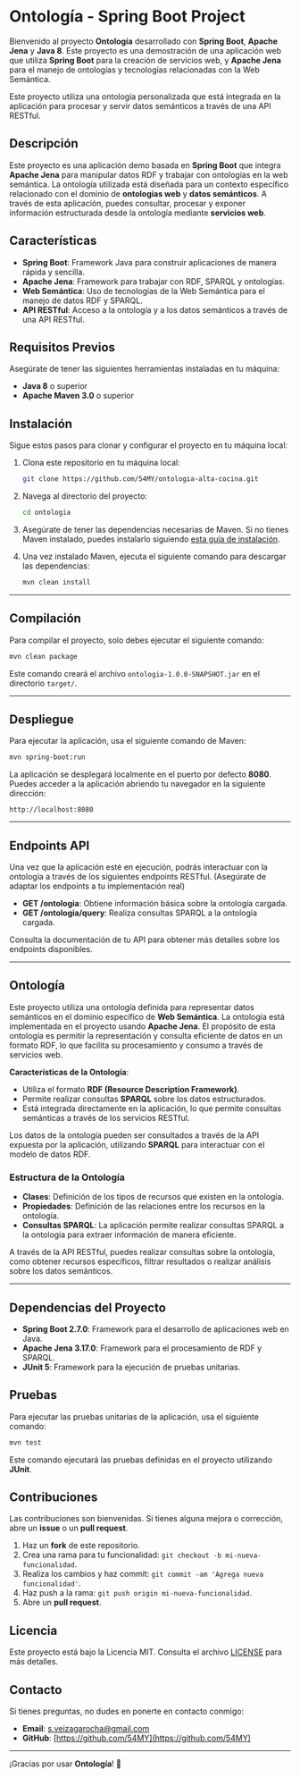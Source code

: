 
# Ontología - Spring Boot Project

Bienvenido al proyecto **Ontología** desarrollado con **Spring Boot**, **Apache Jena** y **Java 8**. Este proyecto es una demostración de una aplicación web que utiliza **Spring Boot** para la creación de servicios web, y **Apache Jena** para el manejo de ontologías y tecnologías relacionadas con la Web Semántica.

Este proyecto utiliza una ontología personalizada que está integrada en la aplicación para procesar y servir datos semánticos a través de una API RESTful.

## Descripción
Este proyecto es una aplicación demo basada en **Spring Boot** que integra **Apache Jena** para manipular datos RDF y trabajar con ontologías en la web semántica. La ontología utilizada está diseñada para un contexto específico relacionado con el dominio de **ontologías web** y **datos semánticos**. A través de esta aplicación, puedes consultar, procesar y exponer información estructurada desde la ontología mediante **servicios web**.

## Características
- **Spring Boot**: Framework Java para construir aplicaciones de manera rápida y sencilla.
- **Apache Jena**: Framework para trabajar con RDF, SPARQL y ontologías.
- **Web Semántica**: Uso de tecnologías de la Web Semántica para el manejo de datos RDF y SPARQL.
- **API RESTful**: Acceso a la ontología y a los datos semánticos a través de una API RESTful.

## Requisitos Previos

Asegúrate de tener las siguientes herramientas instaladas en tu máquina:

- **Java 8** o superior
- **Apache Maven 3.0** o superior

## Instalación

Sigue estos pasos para clonar y configurar el proyecto en tu máquina local:

1. Clona este repositorio en tu máquina local:
   ```bash
   git clone https://github.com/54MY/ontologia-alta-cocina.git
   ```

2. Navega al directorio del proyecto:
   ```bash
   cd ontologia
   ```

3. Asegúrate de tener las dependencias necesarias de Maven. Si no tienes Maven instalado, puedes instalarlo siguiendo [esta guía de instalación](https://maven.apache.org/install.html).

4. Una vez instalado Maven, ejecuta el siguiente comando para descargar las dependencias:
   ```bash
   mvn clean install
   ```

---

## Compilación

Para compilar el proyecto, solo debes ejecutar el siguiente comando:

```bash
mvn clean package
```

Este comando creará el archivo `ontologia-1.0.0-SNAPSHOT.jar` en el directorio `target/`.

---

## Despliegue

Para ejecutar la aplicación, usa el siguiente comando de Maven:

```bash
mvn spring-boot:run
```

La aplicación se desplegará localmente en el puerto por defecto **8080**. Puedes acceder a la aplicación abriendo tu navegador en la siguiente dirección:

```
http://localhost:8080
```

---

## Endpoints API

Una vez que la aplicación esté en ejecución, podrás interactuar con la ontología a través de los siguientes endpoints RESTful. (Asegúrate de adaptar los endpoints a tu implementación real)

- **GET /ontologia**: Obtiene información básica sobre la ontología cargada.
- **GET /ontologia/query**: Realiza consultas SPARQL a la ontología cargada.

Consulta la documentación de tu API para obtener más detalles sobre los endpoints disponibles. 

---

## Ontología

Este proyecto utiliza una ontología definida para representar datos semánticos en el dominio específico de **Web Semántica**. La ontología está implementada en el proyecto usando **Apache Jena**. El propósito de esta ontología es permitir la representación y consulta eficiente de datos en un formato RDF, lo que facilita su procesamiento y consumo a través de servicios web.

**Características de la Ontología**:
- Utiliza el formato **RDF (Resource Description Framework)**.
- Permite realizar consultas **SPARQL** sobre los datos estructurados.
- Está integrada directamente en la aplicación, lo que permite consultas semánticas a través de los servicios RESTful.

Los datos de la ontología pueden ser consultados a través de la API expuesta por la aplicación, utilizando **SPARQL** para interactuar con el modelo de datos RDF.

### Estructura de la Ontología

- **Clases**: Definición de los tipos de recursos que existen en la ontología.
- **Propiedades**: Definición de las relaciones entre los recursos en la ontología.
- **Consultas SPARQL**: La aplicación permite realizar consultas SPARQL a la ontología para extraer información de manera eficiente.

A través de la API RESTful, puedes realizar consultas sobre la ontología, como obtener recursos específicos, filtrar resultados o realizar análisis sobre los datos semánticos.

---

## Dependencias del Proyecto

- **Spring Boot 2.7.0**: Framework para el desarrollo de aplicaciones web en Java.
- **Apache Jena 3.17.0**: Framework para el procesamiento de RDF y SPARQL.
- **JUnit 5**: Framework para la ejecución de pruebas unitarias.

## Pruebas

Para ejecutar las pruebas unitarias de la aplicación, usa el siguiente comando:

```bash
mvn test
```

Este comando ejecutará las pruebas definidas en el proyecto utilizando **JUnit**.

## Contribuciones

Las contribuciones son bienvenidas. Si tienes alguna mejora o corrección, abre un **issue** o un **pull request**.

1. Haz un **fork** de este repositorio.
2. Crea una rama para tu funcionalidad: `git checkout -b mi-nueva-funcionalidad`.
3. Realiza los cambios y haz commit: `git commit -am 'Agrega nueva funcionalidad'`.
4. Haz push a la rama: `git push origin mi-nueva-funcionalidad`.
5. Abre un **pull request**.

## Licencia

Este proyecto está bajo la Licencia MIT. Consulta el archivo [LICENSE](LICENSE) para más detalles.

## Contacto

Si tienes preguntas, no dudes en ponerte en contacto conmigo:

- **Email**: s.veizagarocha@gmail.com
- **GitHub**: [https://github.com/54MY](https://github.com/54MY)

---

¡Gracias por usar **Ontología**! 🚀